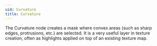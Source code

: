 ```yaml
---
uid: Curvature
title: Curvature
---
```


The Curvature node creates a mask where convex areas (such as sharp edges, protrusions, etc.) are selected. It is a very useful layer in texture creation, often as highlights applied on top of an existing texture map.